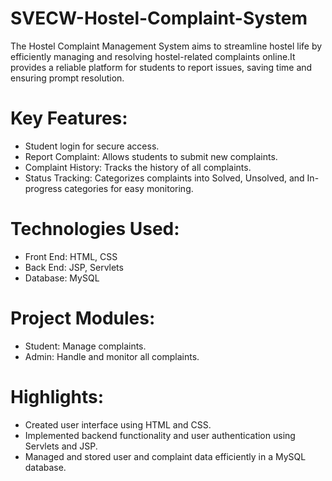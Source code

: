 # SVECW-Hostel-Complaint-System
The Hostel Complaint Management System aims to streamline hostel life by efficiently managing and resolving hostel-related complaints online.It provides a reliable platform for students to report issues, saving time and ensuring prompt resolution.

# Key Features:
- Student login for secure access.
- Report Complaint: Allows students to submit new complaints.
- Complaint History: Tracks the history of all complaints.
- Status Tracking: Categorizes complaints into Solved, Unsolved, and In-progress categories for easy monitoring.

# Technologies Used:
- Front End: HTML, CSS
- Back End: JSP, Servlets
- Database: MySQL
  
# Project Modules:
- Student: Manage complaints.
- Admin: Handle and monitor all complaints.
  
# Highlights:
- Created user interface using HTML and CSS.
- Implemented backend functionality and user authentication using Servlets and JSP.
- Managed and stored user and complaint data efficiently in a MySQL database.
